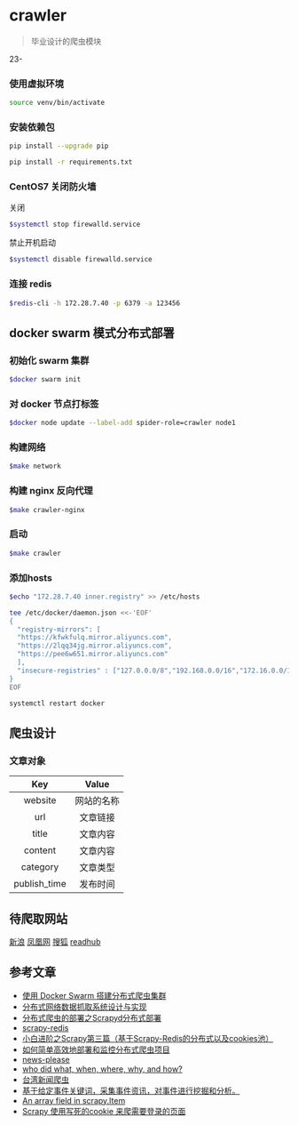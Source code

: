 # crawler
> 毕业设计的爬虫模块

23-

### 使用虚拟环境

```bash
source venv/bin/activate
```

### 安装依赖包

```sh
pip install --upgrade pip

pip install -r requirements.txt
```

### CentOS7 关闭防火墙

关闭
```bash
$systemctl stop firewalld.service
```

禁止开机启动
```bash
$systemctl disable firewalld.service
```

### 连接 redis

```bash
$redis-cli -h 172.28.7.40 -p 6379 -a 123456
```

## docker swarm 模式分布式部署

### 初始化 swarm 集群

```bash
$docker swarm init
```

### 对 docker 节点打标签

```bash
$docker node update --label-add spider-role=crawler node1
```

### 构建网络

```bash
$make network
```

### 构建 nginx 反向代理

```bash
$make crawler-nginx
```

### 启动

```bash
$make crawler
```

### 添加hosts

```bash
$echo "172.28.7.40 inner.registry" >> /etc/hosts
```

```bash
tee /etc/docker/daemon.json <<-'EOF'
{
  "registry-mirrors": [
  "https://kfwkfulq.mirror.aliyuncs.com",
  "https://2lqq34jg.mirror.aliyuncs.com",
  "https://pee6w651.mirror.aliyuncs.com"
  ],
  "insecure-registries" : ["127.0.0.0/8","192.168.0.0/16","172.16.0.0/12","10.0.0.0/8"]
}
EOF
```

```bash
systemctl restart docker
```

## 爬虫设计

### 文章对象  

|Key|Value|  
|:---:|:---:|  
|website|网站的名称|
|url|文章链接|
|title|文章内容|
|content|文章内容|
|category|文章类型|
|publish_time|发布时间|

## 待爬取网站

[新浪](https://www.sina.com.cn/)
[凤凰网](https://www.ifeng.com/)
[搜狐](http://news.sohu.com/)
[readhub](https://readhub.cn/topics)

## 参考文章

- [使用 Docker Swarm 搭建分布式爬虫集群](https://www.kingname.info/2018/10/13/use-docker-swarm/)
- [分布式网络数据抓取系统设计与实现](https://www.jianshu.com/p/fb028ad74798)
- [分布式爬虫的部署之Scrapyd分布式部署](https://juejin.im/post/5b0e1a8ff265da092100709f)
- [scrapy-redis](https://github.com/rmax/scrapy-redis)
- [小白进阶之Scrapy第三篇（基于Scrapy-Redis的分布式以及cookies池）](https://cuiqingcai.com/4048.html)
- [如何简单高效地部署和监控分布式爬虫项目](https://juejin.im/post/5bebc5fd6fb9a04a053f3a0e)
- [news-please](https://github.com/fhamborg/news-please)
- [who did what, when, where, why, and how?](https://github.com/fhamborg/Giveme5W1H)
- [台湾新闻爬虫](https://github.com/TaiwanStat/Taiwan-news-crawlers)
- [基于给定事件关键词，采集事件资讯，对事件进行挖掘和分析。](https://github.com/liuhuanyong/EventMonitor)
- [An array field in scrapy.Item](https://stackoverflow.com/questions/29227119/an-array-field-in-scrapy-item)
- [Scrapy 使用写死的cookie 来爬需要登录的页面](https://blog.csdn.net/fox64194167/article/details/79775301)